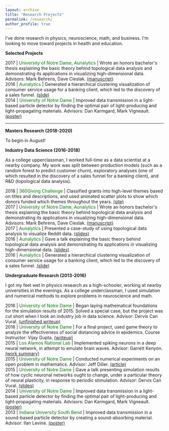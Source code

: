 ```yaml
---
layout: archive
title: "Research Projects"
permalink: /research/
author_profile: true
--- 
```


I've done research in physics, neuroscience, math, and business. I'm looking to move toward projects in health and education.

<b>Selected Projects</b>

2017 | <font color="green">University of Notre Dame, Aunalytics</font> | Wrote an honors bachelor's thesis explaining the basic theory behind topological data analysis and demonstrating its applications in visualizing high-dimensional data. Advisors: Mark Behrens, Dave Cieslak. <font color="blue"><a href="https://jpskycak.github.io/files/skycak-nd-tdathesis.pdf">(manuscript)</a></font>  
2016 | <font color="green">Aunalytics</font> | Generated a hierarchical clustering visualization of consumer service usage for a banking client, which led to the discovery of a sales funnel. <font color="blue"><a href="https://jpskycak.github.io/files/skycak-aunalytics-salesfunnel.pdf">(slide)</a></font>  
2014 | <font color="green">University of Notre Dame</font> | Improved data transmission in a light-based particle detector by finding the optimal pair of light-producing and light-propagating materials. Advisors: Dan Karmgard, Mark Vigneault. <font color="blue"><a href="https://jpskycak.github.io/files/skycak-nd-particledetector.pdf">(poster)</a></font>  

---

<b>Masters Research (2018-2020)</b>

To begin in August!

<b>Industry Data Science (2016-2018)</b>

As a college upperclassman, I worked full-time as a data scientist at a nearby company. My work was split between production models (such as a random forest to predict customer churn), exploratory analyses (one of which resulted in the discovery of a sales funnel for a banking client), and R&D (topological data analysis).  

2018 | <font color="green">360Giving Challenge</font> | Classified grants into high-level themes based on titles and descriptions, and used animated scatter plots to show which donors funded which themes throughout the years. <font color="blue"><a href="https://jpskycak.github.io/360Giving-Challenge">(site)</a></font>  
2017 | <font color="green">University of Notre Dame, Aunalytics</font> | Wrote an honors bachelor's thesis explaining the basic theory behind topological data analysis and demonstrating its applications in visualizing high-dimensional data. Advisors: Mark Behrens, Dave Cieslak. <font color="blue"><a href="https://jpskycak.github.io/files/skycak-nd-tdathesis.pdf">(manuscript)</a></font>  
2017 | <font color="green">Aunalytics</font> | Presented a case-study of using topological data analysis to visualize Reddit data. <font color="blue"><a href="https://jpskycak.github.io/files/skycak-aunalytics-reddit.pdf">(slides)</a></font>  
2016 | <font color="green">Aunalytics</font> | Gave a talk explaining the basic theory behind topological data analysis and demonstrating its applications in visualizing high-dimensional data. <font color="blue"><a href="https://jpskycak.github.io/files/skycak-aunalytics-tda.pdf">(slides)</a></font>  
2016 | <font color="green">Aunalytics</font> | Generated a hierarchical clustering visualization of consumer service usage for a banking client, which led to the discovery of a sales funnel. <font color="blue"><a href="https://jpskycak.github.io/files/skycak-aunalytics-salesfunnel.pdf">(slide)</a></font>  

<b>Undergraduate Research (2013-2016)</b>

I got my feet wet in physics research as a high-schooler, working at nearby universities in the evenings. As a college underclassman, I used simulation and numerical methods to explore problems in neuroscience and math.  

2016 | <font color="green">University of Notre Dame</font> | Began laying mathematical foundations for the simulation results of 2015. Solved a special case, but the project was cut short when I took an industry job in data science. Advisor: Dervis Can Vural. <font color="blue"><a href="https://jpskycak.github.io/files/skycak-nd-stdp2.pdf">(unfinished writeup)</a></font>  
2016 | <font color="green">University of Notre Dame</font> | For a final project, used game theory to analyze the effectiveness of social distancing advice in epidemics. Course Instructor: Vijay Gupta. <font color="blue"><a href="https://jpskycak.github.io/files/skycak-nd-gametheory.pdf">(writeup)</a></font>  
2015 | <font color="green">Los Alamos National Lab</font> | Implemented spiking neurons in a deep neural network, in attempt to emulate brain waves. Advisor: Garrett Kenyon. <font color="blue"><a href="https://jpskycak.github.io/files/skycak-lanl.pdf">(work summary)</a></font>  
2015 | <font color="green">University of Notre Dame</font> | Conducted numerical experiments on an open problem in mathematics. Advisor: Jeff Diller. <font color="blue"><a href="https://jpskycak.github.io/files/skycak-nd-scientia.pdf">(article)</a></font>  
2015 | <font color="green">University of Notre Dame</font> | Gave a talk presenting simulation results of how cyclic neuronal networks ought to change, under a particular theory of neural plasticity, in response to periodic stimulation. Advisor: Dervis Can Vural. <font color="blue"><a href="https://jpskycak.github.io/files/skycak-nd-stdp.pdf">(slides)</a></font>  
2014 | <font color="green">University of Notre Dame</font> | Improved data transmission in a light-based particle detector by finding the optimal pair of light-producing and light-propagating materials. Advisors: Dan Karmgard, Mark Vigneault. <font color="blue"><a href="https://jpskycak.github.io/files/skycak-nd-particledetector.pdf">(poster)</a></font>  
2013 | <font color="green">Indiana University South Bend</font> | Improved data transmission in a sound-based particle detector by creating a sound-absorbing material. Advisor: Ilan Levine. <font color="blue"><a href="https://jpskycak.github.io/files/skycak-iusb-particledetector.pdf">(poster)</a></font>  
